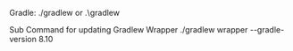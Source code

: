 Gradle: 
  ./gradlew or .\gradlew

  Sub Command for updating Gradlew Wrapper
    ./gradlew wrapper --gradle-version 8.10
